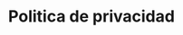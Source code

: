 ---
templateKey: default
language: es
title: Politica de privacidad
redirects: /
published: true
---